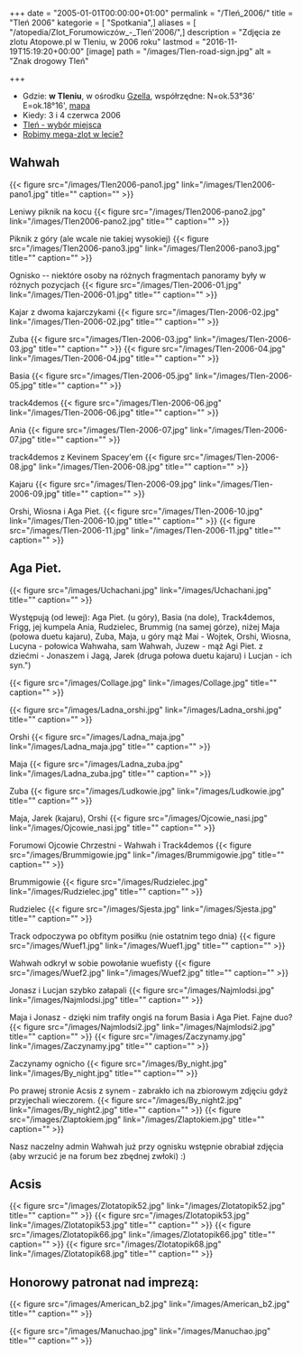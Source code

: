 +++
date = "2005-01-01T00:00:00+01:00"
permalink = "/Tleń_2006/"
title = "Tleń 2006"
kategorie = [ "Spotkania",]
aliases = [ "/atopedia/Zlot_Forumowiczów_-_Tleń'2006/",]
description = "Zdjęcia ze zlotu Atopowe.pl w Tleniu, w 2006 roku"
lastmod = "2016-11-19T15:19:20+00:00"
[image]
path = "/images/Tlen-road-sign.jpg"
alt = "Znak drogowy Tleń"

+++

-   Gdzie: **w Tleniu**, w ośrodku
    [Gzella](http://www.rekreacja.gzella.pl/index_rekreacja.htm), współrzędne:
    N=ok.53°36' E=ok.18°16',
    [mapa](http://maps.google.com/maps?f=q&hl=en&q=53.615229,18.26787&ll=53.610229,18.276787&spn=0.133413,0.326157&om=1)
-   Kiedy: 3 i 4 czerwca 2006
-   [Tleń - wybór miejsca](http://www.atopowe-zapalenie.pl/forum/viewtopic.php?t=2416)
-   [Robimy mega-zlot w lecie?](http://www.atopowe-zapalenie.pl/forum/viewtopic.php?t=1838)

## Wahwah

{{< figure src="/images/Tlen2006-pano1.jpg" link="/images/Tlen2006-pano1.jpg" title="" caption="" >}}

Leniwy piknik na kocu {{< figure src="/images/Tlen2006-pano2.jpg" link="/images/Tlen2006-pano2.jpg" title="" caption="" >}}

Piknik z góry (ale wcale nie takiej wysokiej) {{< figure src="/images/Tlen2006-pano3.jpg" link="/images/Tlen2006-pano3.jpg" title="" caption="" >}}

Ognisko -- niektóre osoby na różnych fragmentach panoramy były w różnych pozycjach {{< figure src="/images/Tlen-2006-01.jpg" link="/images/Tlen-2006-01.jpg" title="" caption="" >}}

Kajar z dwoma kajarczykami {{< figure src="/images/Tlen-2006-02.jpg" link="/images/Tlen-2006-02.jpg" title="" caption="" >}}

Zuba {{< figure src="/images/Tlen-2006-03.jpg" link="/images/Tlen-2006-03.jpg" title="" caption="" >}} {{< figure src="/images/Tlen-2006-04.jpg" link="/images/Tlen-2006-04.jpg" title="" caption="" >}}

Basia {{< figure src="/images/Tlen-2006-05.jpg" link="/images/Tlen-2006-05.jpg" title="" caption="" >}}

track4demos {{< figure src="/images/Tlen-2006-06.jpg" link="/images/Tlen-2006-06.jpg" title="" caption="" >}}

Ania {{< figure src="/images/Tlen-2006-07.jpg" link="/images/Tlen-2006-07.jpg" title="" caption="" >}}

track4demos z Kevinem Spacey'em {{< figure src="/images/Tlen-2006-08.jpg" link="/images/Tlen-2006-08.jpg" title="" caption="" >}}

Kajaru {{< figure src="/images/Tlen-2006-09.jpg" link="/images/Tlen-2006-09.jpg" title="" caption="" >}}

Orshi, Wiosna i Aga Piet. {{< figure src="/images/Tlen-2006-10.jpg" link="/images/Tlen-2006-10.jpg" title="" caption="" >}} {{< figure src="/images/Tlen-2006-11.jpg" link="/images/Tlen-2006-11.jpg" title="" caption="" >}}

## Aga Piet.

{{< figure src="/images/Uchachani.jpg" link="/images/Uchachani.jpg" title="" caption="" >}}

Występują (od lewej): Aga Piet. (u góry), Basia (na dole), Track4demos, Frigg,
jej kumpela Ania, Rudzielec, Brummig (na samej górze), niżej Maja (połowa duetu
kajaru), Zuba, Maja, u góry mąż Mai - Wojtek, Orshi, Wiosna, Lucyna - połowica
Wahwaha, sam Wahwah, Juzew - mąż Agi Piet. z dziećmi - Jonaszem i Jagą, Jarek
(druga połowa duetu kajaru) i Lucjan - ich syn.")

{{< figure src="/images/Collage.jpg" link="/images/Collage.jpg" title="" caption="" >}}

{{< figure src="/images/Ladna_orshi.jpg" link="/images/Ladna_orshi.jpg" title="" caption="" >}}

Orshi {{< figure src="/images/Ladna_maja.jpg" link="/images/Ladna_maja.jpg" title="" caption="" >}}

Maja {{< figure src="/images/Ladna_zuba.jpg" link="/images/Ladna_zuba.jpg" title="" caption="" >}}

Zuba {{< figure src="/images/Ludkowie.jpg" link="/images/Ludkowie.jpg" title="" caption="" >}}

Maja, Jarek (kajaru), Orshi {{< figure src="/images/Ojcowie_nasi.jpg" link="/images/Ojcowie_nasi.jpg" title="" caption="" >}}

Forumowi Ojcowie Chrzestni - Wahwah i Track4demos {{< figure src="/images/Brummigowie.jpg" link="/images/Brummigowie.jpg" title="" caption="" >}}

Brummigowie {{< figure src="/images/Rudzielec.jpg" link="/images/Rudzielec.jpg" title="" caption="" >}}

Rudzielec {{< figure src="/images/Sjesta.jpg" link="/images/Sjesta.jpg" title="" caption="" >}}

Track odpoczywa po obfitym posiłku (nie ostatnim tego dnia) {{< figure src="/images/Wuef1.jpg" link="/images/Wuef1.jpg" title="" caption="" >}}

Wahwah odkrył w sobie powołanie wuefisty {{< figure src="/images/Wuef2.jpg" link="/images/Wuef2.jpg" title="" caption="" >}}

Jonasz i Lucjan szybko załapali {{< figure src="/images/Najmlodsi.jpg" link="/images/Najmlodsi.jpg" title="" caption="" >}}

Maja i Jonasz - dzięki nim trafiły ongiś na forum Basia i Aga Piet. Fajne duo? {{< figure src="/images/Najmlodsi2.jpg" link="/images/Najmlodsi2.jpg" title="" caption="" >}} {{< figure src="/images/Zaczynamy.jpg" link="/images/Zaczynamy.jpg" title="" caption="" >}}

Zaczynamy ognicho {{< figure src="/images/By_night.jpg" link="/images/By_night.jpg" title="" caption="" >}}

Po prawej stronie Acsis z synem - zabrakło ich na zbiorowym zdjęciu gdyż przyjechali wieczorem. {{< figure src="/images/By_night2.jpg" link="/images/By_night2.jpg" title="" caption="" >}} {{< figure src="/images/Zlaptokiem.jpg" link="/images/Zlaptokiem.jpg" title="" caption="" >}}

Nasz naczelny admin Wahwah już przy ognisku wstępnie obrabiał zdjęcia (aby wrzucić je na forum bez zbędnej zwłoki) :)

## Acsis

{{< figure src="/images/Zlotatopik52.jpg" link="/images/Zlotatopik52.jpg" title="" caption="" >}}
{{< figure src="/images/Zlotatopik53.jpg" link="/images/Zlotatopik53.jpg" title="" caption="" >}}
{{< figure src="/images/Zlotatopik66.jpg" link="/images/Zlotatopik66.jpg" title="" caption="" >}}
{{< figure src="/images/Zlotatopik68.jpg" link="/images/Zlotatopik68.jpg" title="" caption="" >}}

## Honorowy patronat nad imprezą:

{{< figure src="/images/American_b2.jpg" link="/images/American_b2.jpg" title="" caption="" >}}

{{< figure src="/images/Manuchao.jpg" link="/images/Manuchao.jpg" title="" caption="" >}}
